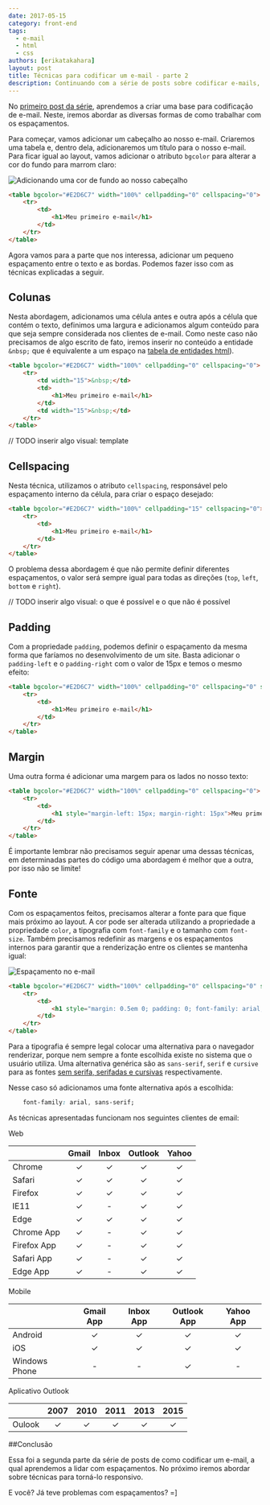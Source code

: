 ```yaml
---
date: 2017-05-15
category: front-end
tags:
  - e-mail
  - html
  - css
authors: [erikatakahara]
layout: post
title: Técnicas para codificar um e-mail - parte 2
description: Continuando com a série de posts sobre codificar e-mails, você já teve problemas para adicionar espaçamentos? Ou com cliente de e-mail que não lê corretamente o que foi codificado? Nesse segundo post, vamos abordar diversas técnicas.
---
```


No [primeiro post da série](/tecnicas-para-codificar-um-e-mail/), aprendemos a criar uma base para codificação de e-mail. Neste, iremos abordar as diversas formas de como trabalhar com os espaçamentos.

Para começar, vamos adicionar um cabeçalho ao nosso e-mail. Criaremos uma tabela e, dentro dela, adicionaremos um título para o nosso e-mail. Para ficar igual ao layout, vamos adicionar o atributo `bgcolor` para alterar a cor do fundo para marrom claro:

![Adicionando uma cor de fundo ao nosso cabeçalho](../images/tecnicas-para-codificar-um-e-mail-parte-2-1.png)

```HTML
<table bgcolor="#E2D6C7" width="100%" cellpadding="0" cellspacing="0">
    <tr>
        <td>
            <h1>Meu primeiro e-mail</h1>
        </td>
    </tr>
</table>
```

Agora vamos para a parte que nos interessa, adicionar um pequeno espaçamento entre o texto e as bordas. Podemos fazer isso com as técnicas explicadas a seguir.

## Colunas

Nesta abordagem, adicionamos uma célula antes e outra após a célula que contém o texto, definimos uma largura e adicionamos algum conteúdo para que seja sempre considerada nos clientes de e-mail. Como neste caso não precisamos de algo escrito de fato, iremos inserir no conteúdo a entidade `&nbsp;` que é equivalente a um espaço na <a href='http://agentewebmaster.ucoz.com.br/publ/tutorial_html/entidades_html/1-1-0-24' rel='nofollow' target='_blank'>tabela de entidades html</a>).

```HTML
<table bgcolor="#E2D6C7" width="100%" cellpadding="0" cellspacing="0">
    <tr>
        <td width="15">&nbsp;</td>
        <td>
            <h1>Meu primeiro e-mail</h1>
        </td>
        <td width="15">&nbsp;</td>
    </tr>
</table>
```

// TODO inserir algo visual: template

## Cellspacing

Nesta técnica, utilizamos o atributo `cellspacing`, responsável pelo espaçamento interno da célula, para criar o espaço desejado:

```HTML
<table bgcolor="#E2D6C7" width="100%" cellpadding="15" cellspacing="0">
    <tr>
        <td>
            <h1>Meu primeiro e-mail</h1>
        </td>
    </tr>
</table>
```

O problema dessa abordagem é que não permite definir diferentes espaçamentos, o valor será sempre igual para todas as direções (`top`, `left`, `bottom` e `right`).

// TODO inserir algo visual: o que é possível e o que não é possível


## Padding

Com a propriedade `padding`, podemos definir o espaçamento da mesma forma que faríamos no desenvolvimento de um site. Basta adicionar o `padding-left` e o `padding-right` com o valor de 15px e temos o mesmo efeito:

```HTML
<table bgcolor="#E2D6C7" width="100%" cellpadding="0" cellspacing="0" style="padding-left: 15px; padding-right: 15px">
    <tr>
        <td>
            <h1>Meu primeiro e-mail</h1>
        </td>
    </tr>
</table>
```

## Margin

Uma outra forma é adicionar uma margem para os lados no nosso texto:

```HTML
<table bgcolor="#E2D6C7" width="100%" cellpadding="0" cellspacing="0">
    <tr>
        <td>
            <h1 style="margin-left: 15px; margin-right: 15px">Meu primeiro e-mail</h1>
        </td>
    </tr>
</table>
```

É importante lembrar não precisamos seguir apenar uma dessas técnicas, em determinadas partes do código uma abordagem é melhor que a outra, por isso não se limite!

## Fonte

Com os espaçamentos feitos, precisamos alterar a fonte para que fique mais próximo ao layout. A cor pode ser alterada utilizando a propriedade a propriedade `color`, a tipografia com `font-family` e o tamanho com `font-size`. Também precisamos redefinir as margens e os espaçamentos internos para garantir que a renderização entre os clientes se mantenha igual:

![Espaçamento no e-mail](../images/tecnicas-para-codificar-um-e-mail-parte-2-2.png)

```HTML
<table bgcolor="#E2D6C7" width="100%" cellpadding="0" cellspacing="0" style="padding-left: 15px; padding-right: 15px">
    <tr>
        <td>
            <h1 style="margin: 0.5em 0; padding: 0; font-family: arial; color: #7F674D; font-size: 2em">Meu primeiro e-mail</h1>
        </td>
    </tr>
</table>
```

Para a tipografia é sempre legal colocar uma alternativa para o navegador renderizar, porque nem sempre a fonte escolhida existe no sistema que o usuário utiliza. Uma alternativa genérica são as `sans-serif`, `serif` e `cursive` para as fontes <a href='http://knabbenn.com/classificacao-tipografica/' rel='nofollow' target='_blank'>sem serifa, serifadas e cursivas</a> respectivamente.

Nesse caso só adicionamos uma fonte alternativa após a escolhida:

```CSS
    font-family: arial, sans-serif;
```

As técnicas apresentadas funcionam nos seguintes clientes de email:

Web

|             | Gmail | Inbox | Outlook | Yahoo |
|-------------|:-----:|:-----:|:-------:|:-----:|
| Chrome      |   ✓   |   ✓   |    ✓    |   ✓   |
| Safari      |   ✓   |   ✓   |    ✓    |   ✓   |
| Firefox     |   ✓   |   ✓   |    ✓    |   ✓   |
| IE11        |   ✓   |   -   |    ✓    |   ✓   |
| Edge        |   ✓   |   ✓   |    ✓    |   ✓   |
| Chrome App  |   ✓   |   -   |    ✓    |   ✓   |
| Firefox App |   ✓   |   -   |    ✓    |   ✓   |
| Safari App  |   ✓   |   -   |    ✓    |   ✓   |
| Edge App    |   ✓   |   -   |    ✓    |   ✓   |

Mobile

|                   | Gmail App | Inbox App | Outlook App | Yahoo App |
|-------------------|:---------:|:---------:|:-----------:|:---------:|
| Android           |     ✓     |     ✓     |      ✓      |     ✓     |
| iOS               |     ✓     |     ✓     |      ✓      |     ✓     |
| Windows Phone     |     -     |     -     |      ✓      |     -     |

Aplicativo Outlook

|        | 2007 | 2010 | 2011 | 2013 | 2015 |
|--------|:----:|:----:|:----:|:----:|:----:|
| Oulook |   ✓  |   ✓  |   ✓  |   ✓  |   ✓  |

##Conclusão

Essa foi a segunda parte da série de posts de como codificar um e-mail, a qual aprendemos a lidar com espaçamentos. No próximo iremos abordar sobre técnicas para torná-lo responsivo.

E você? Já teve problemas com espaçamentos? =]
